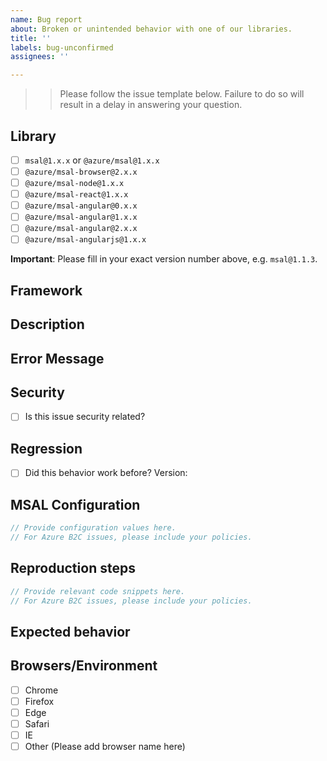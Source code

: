 ```yaml
---
name: Bug report
about: Broken or unintended behavior with one of our libraries.
title: ''
labels: bug-unconfirmed
assignees: ''

---
```


>> Please follow the issue template below. Failure to do so will result in a delay in answering your question.

## Library
- [ ] `msal@1.x.x` or `@azure/msal@1.x.x`
- [ ] `@azure/msal-browser@2.x.x`
- [ ] `@azure/msal-node@1.x.x`
- [ ] `@azure/msal-react@1.x.x`
- [ ] `@azure/msal-angular@0.x.x`
- [ ] `@azure/msal-angular@1.x.x`
- [ ] `@azure/msal-angular@2.x.x`
- [ ] `@azure/msal-angularjs@1.x.x`

**Important**: Please fill in your exact version number above, e.g. `msal@1.1.3`.

## Framework

## Description

## Error Message

## Security
- [ ] Is this issue security related?

## Regression
- [ ] Did this behavior work before? 
Version:

## MSAL Configuration

```js
// Provide configuration values here.
// For Azure B2C issues, please include your policies.
```

## Reproduction steps
```js
// Provide relevant code snippets here.
// For Azure B2C issues, please include your policies.
```

## Expected behavior

## Browsers/Environment
- [ ] Chrome
- [ ] Firefox
- [ ] Edge
- [ ] Safari
- [ ] IE
- [ ] Other (Please add browser name here)

